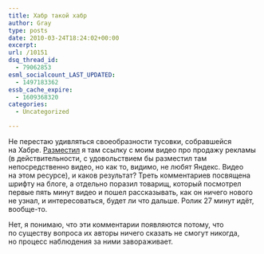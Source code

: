 ```yaml
---
title: Хабр такой хабр
author: Gray
type: posts
date: 2010-03-24T18:24:02+00:00
excerpt:
url: /10151
dsq_thread_id:
  - 79062853
esml_socialcount_LAST_UPDATED:
  - 1497183362
essb_cache_expire:
  - 1609368320
categories:
  - Uncategorized

---
```








Не&nbsp;перестаю удивляться своеобразности тусовки, собравшейся на&nbsp;Хабре. <a href="http://habrahabr.ru/blogs/my_business/88690/" target="_blank">Разместил</a> я&nbsp;там ссылку с&nbsp;моим видео про продажу рекламы (в&nbsp;действительности, с&nbsp;удовольствием&nbsp;бы разместил там непосредственно видео, но&nbsp;как то, видимо, не&nbsp;любят Яндекс. Видео на&nbsp;этом ресурсе), и&nbsp;каков результат? Треть комментариев посвящена шрифту на&nbsp;блоге, а&nbsp;отдельно поразил товарищ, который посмотрел первые пять минут видео и&nbsp;пошел рассказывать, как он&nbsp;ничего нового не&nbsp;узнал, и&nbsp;интересоваться, будет&nbsp;ли что дальше. Ролик 27&nbsp;минут идёт, <nobr>вообще-то</nobr>.

Нет, я&nbsp;понимаю, что эти комментарии появляются потому, что по&nbsp;существу вопроса их&nbsp;авторы ничего сказать не&nbsp;смогут никогда, но&nbsp;процесс наблюдения за&nbsp;ними завораживает.
